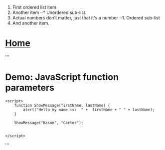 1. First ordered list item
2. Another item
⋅⋅* Unordered sub-list. 
1. Actual numbers don't matter, just that it's a number
⋅⋅1. Ordered sub-list
4. And another item.
# [Home](homepage.md)

'''
<!DOCTYPE html>
<html>
<body>
	<h1>Demo: JavaScript function parameters</h1>
	
	<script>
		function ShowMessage(firstName, lastName) {
			alert("Hello my name is:  " +  firstName + " " + lastName);
		}

		ShowMessage("Kason", "Carter");


    </script>
</body>
</html> 
'''
